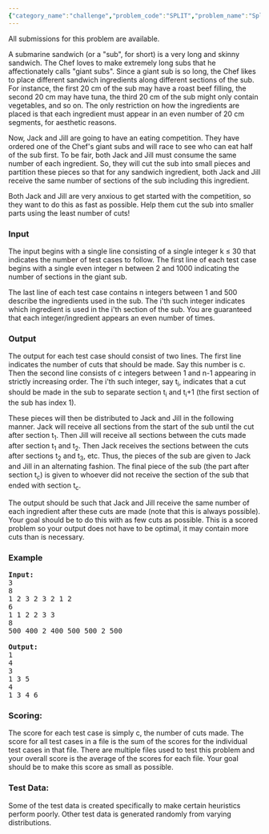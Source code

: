 ```yaml
---
{"category_name":"challenge","problem_code":"SPLIT","problem_name":"Splitting Giant Subs","languages_supported":{"0":"C","1":"CPP14","2":"JAVA","3":"PYTH","4":"PYTH 3.5","5":"CS2","6":"PAS fpc","7":"PAS gpc","8":"RUBY","9":"PHP","10":"GO","11":"NODEJS","12":"HASK","13":"SCALA","14":"D","15":"PERL","16":"FORT","17":"WSPC","18":"ADA","19":"CAML","20":"ICK","21":"BF","22":"ASM","23":"CLPS","24":"PRLG","25":"ICON","26":"SCM qobi","27":"PIKE","28":"ST","29":"NICE","30":"LUA","31":"BASH","32":"NEM","33":"LISP sbcl","34":"LISP clisp","35":"SCM guile","36":"JS","37":"ERL","38":"TCL","39":"PERL6","40":"TEXT","41":"CLOJ","42":"FS"},"max_timelimit":0.714981,"source_sizelimit":50000,"problem_author":"friggstad","problem_tester":"subra","date_added":"30-11-2010","tags":{"0":"challenge","1":"friggstad","2":"jan11"},"editorial_url":"http://discuss.codechef.com/problems/SPLIT","time":{"view_start_date":1294738691,"submit_start_date":1294738691,"visible_start_date":1294738691,"end_date":1735669800},"is_direct_submittable":false,"layout":"problem"}
---
```

<span class="solution-visible-txt">All submissions for this problem are available.</span><p>
A submarine sandwich (or a "sub", for short) is a very long and skinny sandwich. The Chef loves to make extremely long subs that he affectionately calls "giant subs". Since a giant sub is so long, the Chef likes to place different sandwich ingredients along different sections of the sub. For instance, the first 20 cm of the sub may have a roast beef filling, the second 20 cm may have tuna, the third 20 cm of the sub might only contain vegetables, and so on. The only restriction on how the ingredients are placed is that each ingredient must appear in an even number of 20 cm segments, for aesthetic reasons.

</p><p>
Now, Jack and Jill are going to have an eating competition. They have ordered one of the Chef's giant subs and will race to see who can eat half of the sub first. To be fair, both Jack and Jill must consume the same number of each ingredient. So, they will cut the sub into small pieces and partition these pieces so that for any sandwich ingredient, both Jack and Jill receive the same number of sections of the sub including this ingredient.

</p><p>
Both Jack and Jill are very anxious to get started with the competition, so they want to do this as fast as possible. Help them cut the sub into smaller parts using the least number of cuts!

<h3>Input</h3>
</p><p>
The input begins with a single line consisting of a single integer k ≤ 30 that indicates the number of test cases to follow. The first line of each test case begins with a single even integer n between 2 and 1000 indicating the number of sections in the giant sub.

</p><p>
The last line of each test case contains n integers between 1 and 500 describe the ingredients used in the sub. The i'th such integer indicates which ingredient is used in the i'th section of the sub. You are guaranteed that each integer/ingredient appears an even number of times.

<h3>Output</h3>
</p><p>
The output for each test case should consist of two lines. The first line indicates the number of cuts that should be made. Say this number is c. Then the second line consists of c integers between 1 and n-1 appearing in strictly increasing order. The i'th such integer, say t<sub>i</sub>, indicates that a cut should be made in the sub to separate section t<sub>i</sub> and t<sub>i</sub>+1 (the first section of the sub has index 1).

</p><p>
These pieces will then be distributed to Jack and Jill in the following manner. Jack will receive all sections from the start of the sub until the cut after section t<sub>1</sub>. Then Jill will receive all sections between the cuts made after section t<sub>1</sub> and t<sub>2</sub>. Then Jack receives the sections between the cuts after sections t<sub>2</sub> and t<sub>3</sub>, etc. Thus, the pieces of the sub are given to Jack and Jill in an alternating fashion. The final piece of the sub (the part after section t<sub>c</sub>) is given to whoever did not receive the section of the sub that ended with section t<sub>c</sub>.

</p><p>
The output should be such that Jack and Jill receive the same number of each ingredient after these cuts are made (note that this is always possible). Your goal should be to do this with as few cuts as possible. This is a scored problem so your output does not have to be optimal, it may contain more cuts than is necessary.

<h3>Example</h3>

<pre>
<b>Input:</b>
3
8
1 2 3 2 3 2 1 2
6
1 1 2 2 3 3
8
500 400 2 400 500 500 2 500

<b>Output:</b>
1
4
3
1 3 5
4
1 3 4 6
</pre>

<h3>Scoring:</h3>
</p><p>
The score for each test case is simply c, the number of cuts made. The score for all test cases in a file is the sum of the scores for the individual test cases in that file. There are multiple files used to test this problem and your overall score is the average of the scores for each file. Your goal should be to make this score as small as possible.

<h3>Test Data:</h3>
</p><p>
Some of the test data is created specifically to make certain heuristics perform poorly. Other test data is generated randomly from varying distributions.</p>